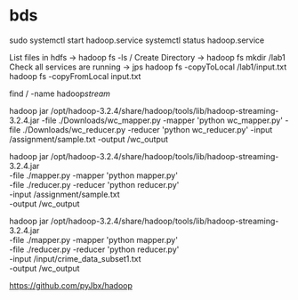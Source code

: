 # bds

sudo systemctl start hadoop.service
systemctl status hadoop.service

List files in hdfs -> hadoop fs -ls /
Create Directory -> hadoop fs mkdir /lab1
Check all services are running -> jps
hadoop fs -copyToLocal /lab1/input.txt
hadoop fs -copyFromLocal input.txt

find / -name hadoop*stream*


hadoop jar /opt/hadoop-3.2.4/share/hadoop/tools/lib/hadoop-streaming-3.2.4.jar -file ./Downloads/wc_mapper.py -mapper 'python wc_mapper.py' -file ./Downloads/wc_reducer.py -reducer 'python wc_reducer.py' -input /assignment/sample.txt -output /wc_output 


hadoop jar /opt/hadoop-3.2.4/share/hadoop/tools/lib/hadoop-streaming-3.2.4.jar \
-file ./mapper.py -mapper 'python mapper.py' \
-file ./reducer.py -reducer 'python reducer.py' \
-input /assignment/sample.txt \
-output /wc_output 


hadoop jar /opt/hadoop-3.2.4/share/hadoop/tools/lib/hadoop-streaming-3.2.4.jar \
-file ./mapper.py -mapper 'python mapper.py' \
-file ./reducer.py -reducer 'python reducer.py' \
-input /input/crime_data_subset1.txt \
-output /wc_output 

https://github.com/pyJbx/hadoop
